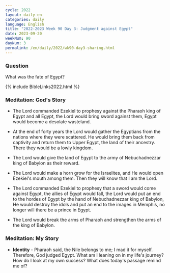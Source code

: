 ```yaml
---
cycle: 2022
layout: daily-en
categories: daily
language: English
title: "2022-2023 Week 90 Day 3: Judgment against Egypt"
date: 2023-09-20
weekNum: 90
dayNum: 3
permalink: /en/daily/2022/wk90-day3-sharing.html
---
```


### Question     
What was the fate of Egypt?

{% include BibleLinks2022.html %}

### Meditation: God's Story   
+ The Lord commanded Ezekiel to prophesy against the Pharaoh king of Egypt and all Egypt, the Lord would bring sword against them, Egypt would become a desolate wasteland. 

+ At the end of forty years the Lord would gather the Egyptians from the nations where they were scattered. He would bring them back from captivity and return them to Upper Egypt, the land of their ancestry. There they would be a lowly kingdom. 

+ The Lord would give the land of Egypt to the army of Nebuchadnezzar king of Babylon as their reward. 

+ The Lord would make a horn grow for the Israelites, and He would open Ezekiel's mouth among them. Then they will know that I am the Lord. 

+ The Lord commanded Ezekiel to prophesy that a sword would come against Egypt, the allies of Egypt would fall, the Lord would put an end to the hordes of Egypt by the hand of Nebuchadnezzar king of Babylon, He would destroy the idols and put an end to the images in Memphis, no longer will there be a prince in Egypt. 

+ The Lord would break the arms of Pharaoh and strengthen the arms of the king of Babylon. 
### Meditation: My Story   
+ **Identity** - Pharaoh said, the Nile belongs to me; I mad it for myself. Therefore, God judged Egypt. What am I leaning on in my life's journey? How do I look at my own success? What does today's passage remind me of? 
